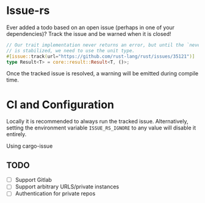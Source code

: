 # Issue-rs

Ever added a todo based on an open issue (perhaps in one of your dependencies)? Track the issue and be warned when it is
closed!


```rust
// Our trait implementation never returns an error, but until the `nevertype`
// is stabilized, we need to use the unit type.
#[issue::track(url="https://github.com/rust-lang/rust/issues/35121")]
type Result<T> = core::result::Result<T, ()>;
```

Once the tracked issue is resolved, a warning will be emitted during compile time. 

# CI and Configuration

Locally it is recommended to always run the tracked issue. Alternatively, setting the environment variable 
`ISSUE_RS_IGNORE` to any value will disable it entirely. 

Using cargo-issue


## TODO

- [ ] Support Gitlab
- [ ] Support arbitrary URLS/private instances
- [ ] Authentication for private repos
